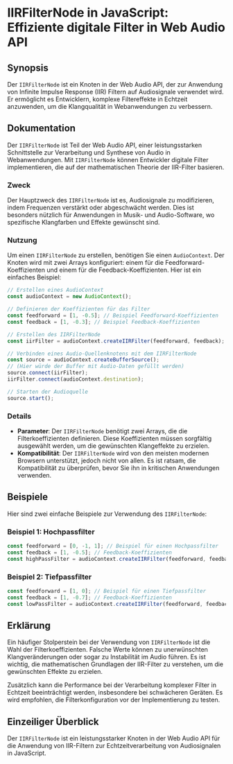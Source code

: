 <!--
Meta Description: # IIRFilterNode in JavaScript: Effiziente digitale Filter in Web Audio API ## Synopsis Der `IIRFilterNode` ist ein Knoten in der Web Audio API, der zu...
Meta Keywords: der, die, iirfilternode, const, feedback
-->

# IIRFilterNode in JavaScript: Effiziente digitale Filter in Web Audio API

## Synopsis
Der `IIRFilterNode` ist ein Knoten in der Web Audio API, der zur Anwendung von Infinite Impulse Response (IIR) Filtern auf Audiosignale verwendet wird. Er ermöglicht es Entwicklern, komplexe Filtereffekte in Echtzeit anzuwenden, um die Klangqualität in Webanwendungen zu verbessern.

## Dokumentation
Der `IIRFilterNode` ist Teil der Web Audio API, einer leistungsstarken Schnittstelle zur Verarbeitung und Synthese von Audio in Webanwendungen. Mit `IIRFilterNode` können Entwickler digitale Filter implementieren, die auf der mathematischen Theorie der IIR-Filter basieren. 

### Zweck
Der Hauptzweck des `IIRFilterNode` ist es, Audiosignale zu modifizieren, indem Frequenzen verstärkt oder abgeschwächt werden. Dies ist besonders nützlich für Anwendungen in Musik- und Audio-Software, wo spezifische Klangfarben und Effekte gewünscht sind.

### Nutzung
Um einen `IIRFilterNode` zu erstellen, benötigen Sie einen `AudioContext`. Der Knoten wird mit zwei Arrays konfiguriert: einem für die Feedforward-Koeffizienten und einem für die Feedback-Koeffizienten. Hier ist ein einfaches Beispiel:

```javascript
// Erstellen eines AudioContext
const audioContext = new AudioContext();

// Definieren der Koeffizienten für das Filter
const feedforward = [1, -0.5]; // Beispiel Feedforward-Koeffizienten
const feedback = [1, -0.3]; // Beispiel Feedback-Koeffizienten

// Erstellen des IIRFilterNode
const iirFilter = audioContext.createIIRFilter(feedforward, feedback);

// Verbinden eines Audio-Quellenknotens mit dem IIRFilterNode
const source = audioContext.createBufferSource();
// (Hier würde der Buffer mit Audio-Daten gefüllt werden)
source.connect(iirFilter);
iirFilter.connect(audioContext.destination);

// Starten der Audioquelle
source.start();
```

### Details
- **Parameter**: Der `IIRFilterNode` benötigt zwei Arrays, die die Filterkoeffizienten definieren. Diese Koeffizienten müssen sorgfältig ausgewählt werden, um die gewünschten Klangeffekte zu erzielen.
- **Kompatibilität**: Der `IIRFilterNode` wird von den meisten modernen Browsern unterstützt, jedoch nicht von allen. Es ist ratsam, die Kompatibilität zu überprüfen, bevor Sie ihn in kritischen Anwendungen verwenden.

## Beispiele
Hier sind zwei einfache Beispiele zur Verwendung des `IIRFilterNode`:

### Beispiel 1: Hochpassfilter
```javascript
const feedforward = [0, -1, 1]; // Beispiel für einen Hochpassfilter
const feedback = [1, -0.5]; // Feedback-Koeffizienten
const highPassFilter = audioContext.createIIRFilter(feedforward, feedback);
```

### Beispiel 2: Tiefpassfilter
```javascript
const feedforward = [1, 0]; // Beispiel für einen Tiefpassfilter
const feedback = [1, -0.7]; // Feedback-Koeffizienten
const lowPassFilter = audioContext.createIIRFilter(feedforward, feedback);
```

## Erklärung
Ein häufiger Stolperstein bei der Verwendung von `IIRFilterNode` ist die Wahl der Filterkoeffizienten. Falsche Werte können zu unerwünschten Klangveränderungen oder sogar zu Instabilität im Audio führen. Es ist wichtig, die mathematischen Grundlagen der IIR-Filter zu verstehen, um die gewünschten Effekte zu erzielen.

Zusätzlich kann die Performance bei der Verarbeitung komplexer Filter in Echtzeit beeinträchtigt werden, insbesondere bei schwächeren Geräten. Es wird empfohlen, die Filterkonfiguration vor der Implementierung zu testen.

## Einzeiliger Überblick
Der `IIRFilterNode` ist ein leistungsstarker Knoten in der Web Audio API für die Anwendung von IIR-Filtern zur Echtzeitverarbeitung von Audiosignalen in JavaScript.